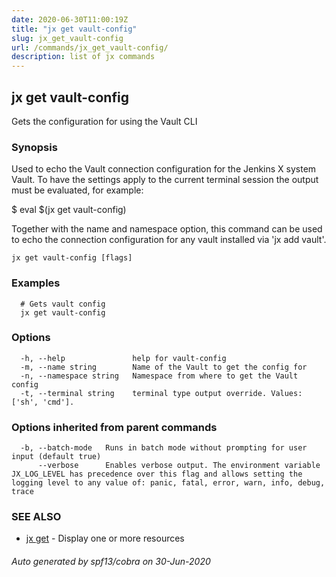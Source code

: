```yaml
---
date: 2020-06-30T11:00:19Z
title: "jx get vault-config"
slug: jx_get_vault-config
url: /commands/jx_get_vault-config/
description: list of jx commands
---
```

## jx get vault-config

Gets the configuration for using the Vault CLI

### Synopsis

Used to echo the Vault connection configuration for the Jenkins X system Vault. To have the settings apply to the current terminal session the output must be evaluated, for example: 

$ eval $(jx get vault-config) 

Together with the name and namespace option, this command can be used to echo the connection configuration for any vault installed via 'jx add vault'.

```
jx get vault-config [flags]
```

### Examples

```
  # Gets vault config
  jx get vault-config
```

### Options

```
  -h, --help               help for vault-config
  -m, --name string        Name of the Vault to get the config for
  -n, --namespace string   Namespace from where to get the Vault config
  -t, --terminal string    terminal type output override. Values: ['sh', 'cmd'].
```

### Options inherited from parent commands

```
  -b, --batch-mode   Runs in batch mode without prompting for user input (default true)
      --verbose      Enables verbose output. The environment variable JX_LOG_LEVEL has precedence over this flag and allows setting the logging level to any value of: panic, fatal, error, warn, info, debug, trace
```

### SEE ALSO

* [jx get](/commands/jx_get/)	 - Display one or more resources

###### Auto generated by spf13/cobra on 30-Jun-2020
